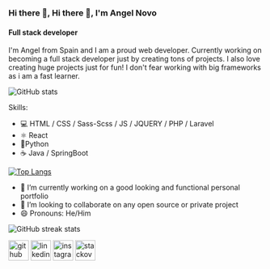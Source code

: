 ### Hi there 👋, Hi there 👋, I'm Angel Novo
#### Full stack developer

I'm Angel from Spain and I am a proud web developer. Currently working on becoming a full stack developer just by creating tons of projects. 
I also love creating huge projects just for fun!
I don't fear working with big frameworks as i am a fast learner.

![GitHub stats](https://github-readme-stats.vercel.app/api?username=Angel-del-dev&show_icons=true)  

Skills:   
* 💻 HTML / CSS / Sass-Scss / JS / JQUERY / PHP / Laravel  
* ⚛ React   
* 🐍Python   
* ☕ Java / SpringBoot

[![Top Langs](https://github-readme-stats.vercel.app/api/top-langs/?username=Angel-del-dev)](https://github.com/anuraghazra/github-readme-stats)

- 🔭 I’m currently working on a good looking and functional personal portfolio 
- 👯 I’m looking to collaborate on any open source or private project 
- 😄 Pronouns: He/Him 

![GitHub streak stats](https://github-readme-streak-stats.herokuapp.com/?user=Angel-del-dev)  



[<img src='https://cdn.jsdelivr.net/npm/simple-icons@3.0.1/icons/github.svg' alt='github' height='40'>](https://github.com/Angel-del-dev)  [<img src='https://cdn.jsdelivr.net/npm/simple-icons@3.0.1/icons/linkedin.svg' alt='linkedin' height='40'>](https://www.linkedin.com/in/angel-novo)  [<img src='https://cdn.jsdelivr.net/npm/simple-icons@3.0.1/icons/instagram.svg' alt='instagram' height='40'>](https://www.instagram.com/angel_novo_fernando)  [<img src='https://cdn.jsdelivr.net/npm/simple-icons@3.0.1/icons/stackoverflow.svg' alt='stackoverflow' height='40'>](https://stackoverflow.com/users/13353340/the-cat-broken)  

